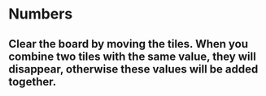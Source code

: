 # Numbers
## Clear the board by moving the tiles. When you combine two tiles with the same value, they will disappear, otherwise these values will be added together.
